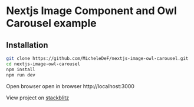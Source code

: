 # Nextjs Image Component and Owl Carousel example


## Installation

```sh
git clone https://github.com/MicheleDeF/nextjs-image-owl-carousel.git
cd nextjs-image-owl-carousel
npm install
npm run dev
```

Open browser open in browser http://localhost:3000

View project on [stackblitz][df1]

[df1]: <https://stackblitz.com/edit/nextjs-ymj2gu>
